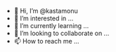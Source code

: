 - 👋 Hi, I’m @kastamonu
- 👀 I’m interested in ...
- 🌱 I’m currently learning ...
- 💞️ I’m looking to collaborate on ...
- 📫 How to reach me ...

<!---
kastamonu/kastamonu is a ✨ special ✨ repository because its `README.md` (this file) appears on your GitHub profile.
You can click the Preview link to take a look at your changes.
--->
